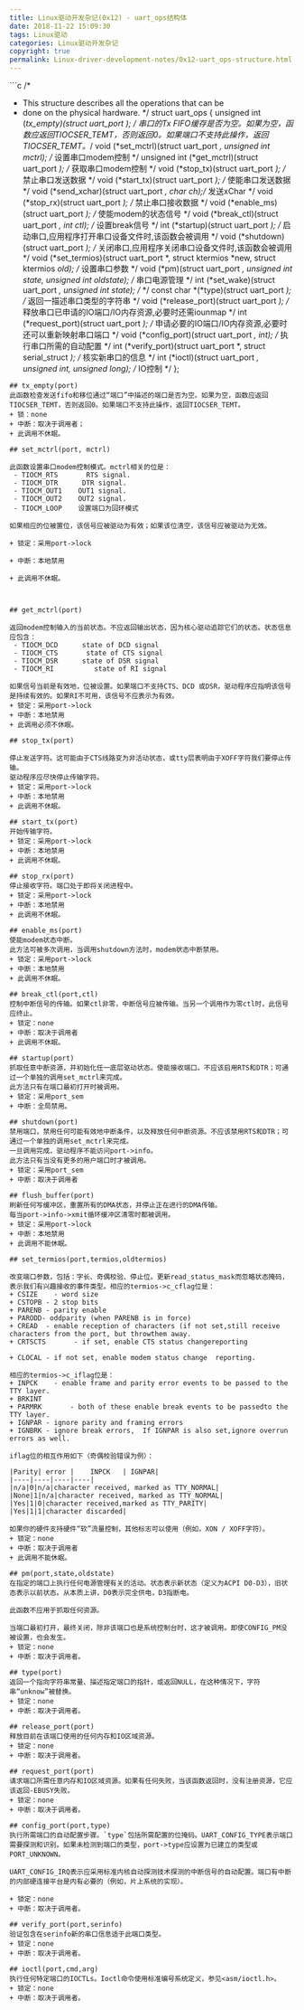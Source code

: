 ```yaml
---
title: Linux驱动开发杂记(0x12) - uart_ops结构体
date: 2018-11-22 15:09:30
tags: Linux驱动
categories: Linux驱动开发杂记
copyright: true
permalink: Linux-driver-development-notes/0x12-uart_ops-structure.html
---
```


﻿```c
/*
 * This structure describes all the operations that can be
 * done on the physical hardware.
 */
  struct uart_ops {
    unsigned int (*tx_empty)(struct uart_port *); /* 串口的Tx FIFO缓存是否为空。如果为空，函数应返回TIOCSER_TEMT，否则返回0。如果端口不支持此操作，返回TIOCSER_TEMT。*/
    void         (*set_mctrl)(struct uart_port *, unsigned int mctrl); /* 设置串口modem控制 */
    unsigned int (*get_mctrl)(struct uart_port *); /* 获取串口modem控制 */
    void         (*stop_tx)(struct uart_port *); /* 禁止串口发送数据 */
    void         (*start_tx)(struct uart_port *); /* 使能串口发送数据 */
    void         (*send_xchar)(struct uart_port *, char ch);/* 发送xChar */
    void         (*stop_rx)(struct uart_port *); /* 禁止串口接收数据 */
    void         (*enable_ms)(struct uart_port *); /* 使能modem的状态信号 */
    void         (*break_ctl)(struct uart_port *, int ctl); /* 设置break信号 */
    int          (*startup)(struct uart_port *); /* 启动串口,应用程序打开串口设备文件时,该函数会被调用 */
    void         (*shutdown)(struct uart_port *); /* 关闭串口,应用程序关闭串口设备文件时,该函数会被调用 */
    void         (*set_termios)(struct uart_port *, struct ktermios *new, struct ktermios *old); /* 设置串口参数 */
    void         (*pm)(struct uart_port *, unsigned int state,
             unsigned int oldstate); /* 串口电源管理 */
    int          (*set_wake)(struct uart_port *, unsigned int state); /*  */
    const char  *(*type)(struct uart_port *); /* 返回一描述串口类型的字符串 */
    void         (*release_port)(struct uart_port *); /* 释放串口已申请的IO端口/IO内存资源,必要时还需iounmap */
    int          (*request_port)(struct uart_port *); /* 申请必要的IO端口/IO内存资源,必要时还可以重新映射串口端口 */
    void         (*config_port)(struct uart_port *, int); /* 执行串口所需的自动配置 */
    int          (*verify_port)(struct uart_port *, struct serial_struct *); /* 核实新串口的信息 */
    int          (*ioctl)(struct uart_port *, unsigned int, unsigned long); /* IO控制 */
  };
```
## tx_empty(port)
此函数检查发送fifo和移位通过“端口”中描述的端口是否为空。如果为空，函数应返回TIOCSER_TEMT，否则返回0。如果端口不支持此操作，返回TIOCSER_TEMT。
+ 锁：none
+ 中断：取决于调用者；
+ 此调用不休眠。

## set_mctrl(port, mctrl)

此函数设置串口modem控制模式。mctrl相关的位是：
 - TIOCM_RTS       RTS signal.
 - TIOCM_DTR      DTR signal.
 - TIOCM_OUT1    OUT1 signal.
 - TIOCM_OUT2    OUT2 signal.
 - TIOCM_LOOP    设置端口为回环模式

如果相应的位被置位，该信号应被驱动为有效；如果该位清空，该信号应被驱动为无效。

+ 锁定：采用port->lock

+ 中断：本地禁用

+ 此调用不休眠。

 

## get_mctrl(port)

返回modem控制输入的当前状态。不应返回输出状态，因为核心驱动追踪它们的状态。状态信息应包含：
 - TIOCM_DCD      state of DCD signal
 - TIOCM_CTS       state of CTS signal
 - TIOCM_DSR      state of DSR signal
 - TIOCM_RI          state of RI signal

如果信号当前是有效地，位被设置。如果端口不支持CTS、DCD 或DSR，驱动程序应指明该信号是持续有效的。如果RI不可用，该信号不应表示为有效。
+ 锁定：采用port->lock
+ 中断：本地禁用
+ 此调用必须不休眠。 

## stop_tx(port)

停止发送字符。这可能由于CTS线路变为非活动状态，或tty层表明由于XOFF字符我们要停止传输。
驱动程序应尽快停止传输字符。
+ 锁定：采用port->lock
+ 中断：本地禁用
+ 此调用不休眠。 

## start_tx(port)
开始传输字符。
+ 锁定：采用port->lock
+ 中断：本地禁用
+ 此调用不休眠。 

## stop_rx(port)
停止接收字符。端口处于即将关闭进程中。
+ 锁定：采用port->lock
+ 中断：本地禁用
+ 此调用不休眠。 

## enable_ms(port)
使能modem状态中断。
此方法可被多次调用，当调用shutdown方法时，modem状态中断禁用。
+ 锁定：采用port->lock
+ 中断：本地禁用
+ 此调用不休眠。 

## break_ctl(port,ctl)
控制中断信号的传输。如果ctl非零，中断信号应被传输。当另一个调用作为零ctl时，此信号应终止。
+ 锁定：none
+ 中断：取决于调用者
+ 此调用不休眠。 

## startup(port)
抓取任意中断资源，并初始化任一底层驱动状态。使能接收端口。不应该启用RTS和DTR；可通过一个单独的调用set_mctrl来完成。
此方法只有在端口最初打开时被调用。
+ 锁定：采用port_sem
+ 中断：全局禁用。 

## shutdown(port)
禁用端口，禁用任何可能有效地中断条件，以及释放任何中断资源。不应该禁用RTS和DTR；可通过一个单独的调用set_mctrl来完成。
一旦调用完成，驱动程序不能访问port->info。
此方法只有当没有更多的用户端口时才被调用。
+ 锁定：采用port_sem
+ 中断：取决于调用者 

## flush_buffer(port)
刷新任何写缓冲区，重置所有的DMA状态，并停止正在进行的DMA传输。
每当port->info->xmit循环缓冲区清零时都被调用。
+ 锁定：采用port->lock
+ 中断：本地禁用
+ 此调用不能休眠。 

## set_termios(port,termios,oldtermios)

改变端口参数，包括：字长、奇偶校验、停止位。更新read_status_mask而忽略状态掩码，表示我们有兴趣接收的事件类型。相应的termios->c_cflag位是：
+ CSIZE    - word size
+ CSTOPB - 2 stop bits
+ PARENB - parity enable
+ PARODD- oddparity (when PARENB is in force)
+ CREAD  - enable reception of characters (if not set,still receive characters from the port, but throwthem away.
+ CRTSCTS       - if set, enable CTS status changereporting

+ CLOCAL - if not set, enable modem status change  reporting.

相应的termios->c_iflag位是：
+ INPCK    - enable frame and parity error events to be passed to the TTY layer.
+ BRKINT
+ PARMRK       - both of these enable break events to be passedto the TTY layer.
+ IGNPAR - ignore parity and framing errors
+ IGNBRK - ignore break errors,  If IGNPAR is also set,ignore overrun errors as well.

iflag位的相互作用如下（奇偶校验错误为例）：

|Parity| error |    INPCK   | IGNPAR|
|----|----|----|----|
|n/a|0|n/a|character received, marked as TTY_NORMAL|
|None|1|n/a|character received, marked as TTY_NORMAL|
|Yes|1|0|character received,marked as TTY_PARITY|
|Yes|1|1|character discarded|

如果你的硬件支持硬件“软”流量控制，其他标志可以使用（例如，XON / XOFF字符）。
+ 锁定：none
+ 中断：取决于调用者
+ 此调用不能休眠。 

## pm(port,state,oldstate)
在指定的端口上执行任何电源管理有关的活动。状态表示新状态（定义为ACPI D0-D3），旧状态表示以前状态。从本质上讲，D0表示完全供电，D3指断电。

此函数不应用于抓取任何资源。

当端口最初打开，最终关闭，除非该端口也是系统控制台时，这才被调用。即使CONFIG_PM没被设置，也会发生。
+ 锁定：none
+ 中断：取决于调用者。

## type(port)
返回一个指向字符串常量、描述指定端口的指针，或返回NULL，在这种情况下，字符串“unknow”被替换。
+ 锁定：none
+ 中断：取决于调用者。 

## release_port(port)
释放目前在该端口使用的任何内存和IO区域资源。
+ 锁定：none
+ 中断：取决于调用者。 

## request_port(port)
请求端口所需任意内存和IO区域资源。如果有任何失败，当该函数返回时，没有注册资源，它应该返回-EBUSY失败。
+ 锁定：none
+ 中断：取决于调用者。 

## config_port(port,type)
执行所需端口的自动配置步骤。`type`包括所需配置的位掩码。UART_CONFIG_TYPE表示端口需要探测和识别。如果未检测到端口的类型，port->type应设置为已建立的类型或PORT_UNKNOWN。

UART_CONFIG_IRQ表示应采用标准内核自动探测技术探测的中断信号的自动配置。端口有中断的内部硬连接平台是内有必要的（例如，片上系统的实现）。

+ 锁定：none
+ 中断：取决于调用者。 

## verify_port(port,serinfo)
验证包含在serinfo新的串口信息适于此端口类型。
+ 锁定：none
+ 中断：取决于调用者。 

## ioctl(port,cmd,arg)
执行任何特定端口的IOCTLs。Ioctl命令使用标准编号系统定义，参见<asm/ioctl.h>。
+ 锁定：none
+ 中断：取决于调用者。

